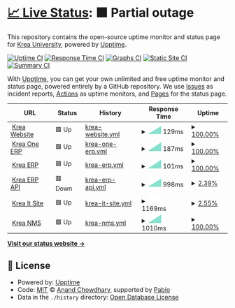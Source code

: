 # [📈 Live Status](https://statuspage.krea.edu.in): <!--live status--> **🟧 Partial outage**

This repository contains the open-source uptime monitor and status page for [Krea University](https://statuspage.krea.edu.in), powered by [Upptime](https://github.com/upptime/upptime).

[![Uptime CI](https://github.com/Krea-University/upptime/workflows/Uptime%20CI/badge.svg)](https://github.com/Krea-University/upptime/actions?query=workflow%3A%22Uptime+CI%22)
[![Response Time CI](https://github.com/Krea-University/upptime/workflows/Response%20Time%20CI/badge.svg)](https://github.com/Krea-University/upptime/actions?query=workflow%3A%22Response+Time+CI%22)
[![Graphs CI](https://github.com/Krea-University/upptime/workflows/Graphs%20CI/badge.svg)](https://github.com/Krea-University/upptime/actions?query=workflow%3A%22Graphs+CI%22)
[![Static Site CI](https://github.com/Krea-University/upptime/workflows/Static%20Site%20CI/badge.svg)](https://github.com/Krea-University/upptime/actions?query=workflow%3A%22Static+Site+CI%22)
[![Summary CI](https://github.com/Krea-University/upptime/workflows/Summary%20CI/badge.svg)](https://github.com/Krea-University/upptime/actions?query=workflow%3A%22Summary+CI%22)

With [Upptime](https://upptime.js.org), you can get your own unlimited and free uptime monitor and status page, powered entirely by a GitHub repository. We use [Issues](https://github.com/Krea-University/upptime/issues) as incident reports, [Actions](https://github.com/Krea-University/upptime/actions) as uptime monitors, and [Pages](https://statuspage.krea.edu.in) for the status page.

<!--start: status pages-->
<!-- This summary is generated by Upptime (https://github.com/upptime/upptime) -->
<!-- Do not edit this manually, your changes will be overwritten -->
<!-- prettier-ignore -->
| URL | Status | History | Response Time | Uptime |
| --- | ------ | ------- | ------------- | ------ |
| <img alt="" src="https://icons.duckduckgo.com/ip3/krea.edu.in.ico" height="13"> [Krea Website](https://krea.edu.in) | 🟩 Up | [krea-website.yml](https://github.com/Krea-University/upptime/commits/HEAD/history/krea-website.yml) | <details><summary><img alt="Response time graph" src="./graphs/krea-website/response-time-week.png" height="20"> 129ms</summary><br><a href="https://statuspage.krea.edu.in/history/krea-website"><img alt="Response time 129" src="https://img.shields.io/endpoint?url=https%3A%2F%2Fraw.githubusercontent.com%2FKrea-University%2Fupptime%2FHEAD%2Fapi%2Fkrea-website%2Fresponse-time.json"></a><br><a href="https://statuspage.krea.edu.in/history/krea-website"><img alt="24-hour response time 129" src="https://img.shields.io/endpoint?url=https%3A%2F%2Fraw.githubusercontent.com%2FKrea-University%2Fupptime%2FHEAD%2Fapi%2Fkrea-website%2Fresponse-time-day.json"></a><br><a href="https://statuspage.krea.edu.in/history/krea-website"><img alt="7-day response time 129" src="https://img.shields.io/endpoint?url=https%3A%2F%2Fraw.githubusercontent.com%2FKrea-University%2Fupptime%2FHEAD%2Fapi%2Fkrea-website%2Fresponse-time-week.json"></a><br><a href="https://statuspage.krea.edu.in/history/krea-website"><img alt="30-day response time 129" src="https://img.shields.io/endpoint?url=https%3A%2F%2Fraw.githubusercontent.com%2FKrea-University%2Fupptime%2FHEAD%2Fapi%2Fkrea-website%2Fresponse-time-month.json"></a><br><a href="https://statuspage.krea.edu.in/history/krea-website"><img alt="1-year response time 129" src="https://img.shields.io/endpoint?url=https%3A%2F%2Fraw.githubusercontent.com%2FKrea-University%2Fupptime%2FHEAD%2Fapi%2Fkrea-website%2Fresponse-time-year.json"></a></details> | <details><summary><a href="https://statuspage.krea.edu.in/history/krea-website">100.00%</a></summary><a href="https://statuspage.krea.edu.in/history/krea-website"><img alt="All-time uptime 100.00%" src="https://img.shields.io/endpoint?url=https%3A%2F%2Fraw.githubusercontent.com%2FKrea-University%2Fupptime%2FHEAD%2Fapi%2Fkrea-website%2Fuptime.json"></a><br><a href="https://statuspage.krea.edu.in/history/krea-website"><img alt="24-hour uptime 100.00%" src="https://img.shields.io/endpoint?url=https%3A%2F%2Fraw.githubusercontent.com%2FKrea-University%2Fupptime%2FHEAD%2Fapi%2Fkrea-website%2Fuptime-day.json"></a><br><a href="https://statuspage.krea.edu.in/history/krea-website"><img alt="7-day uptime 100.00%" src="https://img.shields.io/endpoint?url=https%3A%2F%2Fraw.githubusercontent.com%2FKrea-University%2Fupptime%2FHEAD%2Fapi%2Fkrea-website%2Fuptime-week.json"></a><br><a href="https://statuspage.krea.edu.in/history/krea-website"><img alt="30-day uptime 100.00%" src="https://img.shields.io/endpoint?url=https%3A%2F%2Fraw.githubusercontent.com%2FKrea-University%2Fupptime%2FHEAD%2Fapi%2Fkrea-website%2Fuptime-month.json"></a><br><a href="https://statuspage.krea.edu.in/history/krea-website"><img alt="1-year uptime 100.00%" src="https://img.shields.io/endpoint?url=https%3A%2F%2Fraw.githubusercontent.com%2FKrea-University%2Fupptime%2FHEAD%2Fapi%2Fkrea-website%2Fuptime-year.json"></a></details>
| <img alt="" src="https://icons.duckduckgo.com/ip3/oneerp.krea.edu.in.ico" height="13"> [Krea One ERP](https://oneerp.krea.edu.in) | 🟩 Up | [krea-one-erp.yml](https://github.com/Krea-University/upptime/commits/HEAD/history/krea-one-erp.yml) | <details><summary><img alt="Response time graph" src="./graphs/krea-one-erp/response-time-week.png" height="20"> 187ms</summary><br><a href="https://statuspage.krea.edu.in/history/krea-one-erp"><img alt="Response time 187" src="https://img.shields.io/endpoint?url=https%3A%2F%2Fraw.githubusercontent.com%2FKrea-University%2Fupptime%2FHEAD%2Fapi%2Fkrea-one-erp%2Fresponse-time.json"></a><br><a href="https://statuspage.krea.edu.in/history/krea-one-erp"><img alt="24-hour response time 187" src="https://img.shields.io/endpoint?url=https%3A%2F%2Fraw.githubusercontent.com%2FKrea-University%2Fupptime%2FHEAD%2Fapi%2Fkrea-one-erp%2Fresponse-time-day.json"></a><br><a href="https://statuspage.krea.edu.in/history/krea-one-erp"><img alt="7-day response time 187" src="https://img.shields.io/endpoint?url=https%3A%2F%2Fraw.githubusercontent.com%2FKrea-University%2Fupptime%2FHEAD%2Fapi%2Fkrea-one-erp%2Fresponse-time-week.json"></a><br><a href="https://statuspage.krea.edu.in/history/krea-one-erp"><img alt="30-day response time 187" src="https://img.shields.io/endpoint?url=https%3A%2F%2Fraw.githubusercontent.com%2FKrea-University%2Fupptime%2FHEAD%2Fapi%2Fkrea-one-erp%2Fresponse-time-month.json"></a><br><a href="https://statuspage.krea.edu.in/history/krea-one-erp"><img alt="1-year response time 187" src="https://img.shields.io/endpoint?url=https%3A%2F%2Fraw.githubusercontent.com%2FKrea-University%2Fupptime%2FHEAD%2Fapi%2Fkrea-one-erp%2Fresponse-time-year.json"></a></details> | <details><summary><a href="https://statuspage.krea.edu.in/history/krea-one-erp">100.00%</a></summary><a href="https://statuspage.krea.edu.in/history/krea-one-erp"><img alt="All-time uptime 100.00%" src="https://img.shields.io/endpoint?url=https%3A%2F%2Fraw.githubusercontent.com%2FKrea-University%2Fupptime%2FHEAD%2Fapi%2Fkrea-one-erp%2Fuptime.json"></a><br><a href="https://statuspage.krea.edu.in/history/krea-one-erp"><img alt="24-hour uptime 100.00%" src="https://img.shields.io/endpoint?url=https%3A%2F%2Fraw.githubusercontent.com%2FKrea-University%2Fupptime%2FHEAD%2Fapi%2Fkrea-one-erp%2Fuptime-day.json"></a><br><a href="https://statuspage.krea.edu.in/history/krea-one-erp"><img alt="7-day uptime 100.00%" src="https://img.shields.io/endpoint?url=https%3A%2F%2Fraw.githubusercontent.com%2FKrea-University%2Fupptime%2FHEAD%2Fapi%2Fkrea-one-erp%2Fuptime-week.json"></a><br><a href="https://statuspage.krea.edu.in/history/krea-one-erp"><img alt="30-day uptime 100.00%" src="https://img.shields.io/endpoint?url=https%3A%2F%2Fraw.githubusercontent.com%2FKrea-University%2Fupptime%2FHEAD%2Fapi%2Fkrea-one-erp%2Fuptime-month.json"></a><br><a href="https://statuspage.krea.edu.in/history/krea-one-erp"><img alt="1-year uptime 100.00%" src="https://img.shields.io/endpoint?url=https%3A%2F%2Fraw.githubusercontent.com%2FKrea-University%2Fupptime%2FHEAD%2Fapi%2Fkrea-one-erp%2Fuptime-year.json"></a></details>
| <img alt="" src="https://icons.duckduckgo.com/ip3/erp.krea.edu.in.ico" height="13"> [Krea ERP](https://erp.krea.edu.in) | 🟩 Up | [krea-erp.yml](https://github.com/Krea-University/upptime/commits/HEAD/history/krea-erp.yml) | <details><summary><img alt="Response time graph" src="./graphs/krea-erp/response-time-week.png" height="20"> 101ms</summary><br><a href="https://statuspage.krea.edu.in/history/krea-erp"><img alt="Response time 101" src="https://img.shields.io/endpoint?url=https%3A%2F%2Fraw.githubusercontent.com%2FKrea-University%2Fupptime%2FHEAD%2Fapi%2Fkrea-erp%2Fresponse-time.json"></a><br><a href="https://statuspage.krea.edu.in/history/krea-erp"><img alt="24-hour response time 101" src="https://img.shields.io/endpoint?url=https%3A%2F%2Fraw.githubusercontent.com%2FKrea-University%2Fupptime%2FHEAD%2Fapi%2Fkrea-erp%2Fresponse-time-day.json"></a><br><a href="https://statuspage.krea.edu.in/history/krea-erp"><img alt="7-day response time 101" src="https://img.shields.io/endpoint?url=https%3A%2F%2Fraw.githubusercontent.com%2FKrea-University%2Fupptime%2FHEAD%2Fapi%2Fkrea-erp%2Fresponse-time-week.json"></a><br><a href="https://statuspage.krea.edu.in/history/krea-erp"><img alt="30-day response time 101" src="https://img.shields.io/endpoint?url=https%3A%2F%2Fraw.githubusercontent.com%2FKrea-University%2Fupptime%2FHEAD%2Fapi%2Fkrea-erp%2Fresponse-time-month.json"></a><br><a href="https://statuspage.krea.edu.in/history/krea-erp"><img alt="1-year response time 101" src="https://img.shields.io/endpoint?url=https%3A%2F%2Fraw.githubusercontent.com%2FKrea-University%2Fupptime%2FHEAD%2Fapi%2Fkrea-erp%2Fresponse-time-year.json"></a></details> | <details><summary><a href="https://statuspage.krea.edu.in/history/krea-erp">100.00%</a></summary><a href="https://statuspage.krea.edu.in/history/krea-erp"><img alt="All-time uptime 100.00%" src="https://img.shields.io/endpoint?url=https%3A%2F%2Fraw.githubusercontent.com%2FKrea-University%2Fupptime%2FHEAD%2Fapi%2Fkrea-erp%2Fuptime.json"></a><br><a href="https://statuspage.krea.edu.in/history/krea-erp"><img alt="24-hour uptime 100.00%" src="https://img.shields.io/endpoint?url=https%3A%2F%2Fraw.githubusercontent.com%2FKrea-University%2Fupptime%2FHEAD%2Fapi%2Fkrea-erp%2Fuptime-day.json"></a><br><a href="https://statuspage.krea.edu.in/history/krea-erp"><img alt="7-day uptime 100.00%" src="https://img.shields.io/endpoint?url=https%3A%2F%2Fraw.githubusercontent.com%2FKrea-University%2Fupptime%2FHEAD%2Fapi%2Fkrea-erp%2Fuptime-week.json"></a><br><a href="https://statuspage.krea.edu.in/history/krea-erp"><img alt="30-day uptime 100.00%" src="https://img.shields.io/endpoint?url=https%3A%2F%2Fraw.githubusercontent.com%2FKrea-University%2Fupptime%2FHEAD%2Fapi%2Fkrea-erp%2Fuptime-month.json"></a><br><a href="https://statuspage.krea.edu.in/history/krea-erp"><img alt="1-year uptime 100.00%" src="https://img.shields.io/endpoint?url=https%3A%2F%2Fraw.githubusercontent.com%2FKrea-University%2Fupptime%2FHEAD%2Fapi%2Fkrea-erp%2Fuptime-year.json"></a></details>
| <img alt="" src="https://icons.duckduckgo.com/ip3/api.erp.krea.edu.in.ico" height="13"> [Krea ERP API](https://api.erp.krea.edu.in) | 🟥 Down | [krea-erp-api.yml](https://github.com/Krea-University/upptime/commits/HEAD/history/krea-erp-api.yml) | <details><summary><img alt="Response time graph" src="./graphs/krea-erp-api/response-time-week.png" height="20"> 998ms</summary><br><a href="https://statuspage.krea.edu.in/history/krea-erp-api"><img alt="Response time 998" src="https://img.shields.io/endpoint?url=https%3A%2F%2Fraw.githubusercontent.com%2FKrea-University%2Fupptime%2FHEAD%2Fapi%2Fkrea-erp-api%2Fresponse-time.json"></a><br><a href="https://statuspage.krea.edu.in/history/krea-erp-api"><img alt="24-hour response time 998" src="https://img.shields.io/endpoint?url=https%3A%2F%2Fraw.githubusercontent.com%2FKrea-University%2Fupptime%2FHEAD%2Fapi%2Fkrea-erp-api%2Fresponse-time-day.json"></a><br><a href="https://statuspage.krea.edu.in/history/krea-erp-api"><img alt="7-day response time 998" src="https://img.shields.io/endpoint?url=https%3A%2F%2Fraw.githubusercontent.com%2FKrea-University%2Fupptime%2FHEAD%2Fapi%2Fkrea-erp-api%2Fresponse-time-week.json"></a><br><a href="https://statuspage.krea.edu.in/history/krea-erp-api"><img alt="30-day response time 998" src="https://img.shields.io/endpoint?url=https%3A%2F%2Fraw.githubusercontent.com%2FKrea-University%2Fupptime%2FHEAD%2Fapi%2Fkrea-erp-api%2Fresponse-time-month.json"></a><br><a href="https://statuspage.krea.edu.in/history/krea-erp-api"><img alt="1-year response time 998" src="https://img.shields.io/endpoint?url=https%3A%2F%2Fraw.githubusercontent.com%2FKrea-University%2Fupptime%2FHEAD%2Fapi%2Fkrea-erp-api%2Fresponse-time-year.json"></a></details> | <details><summary><a href="https://statuspage.krea.edu.in/history/krea-erp-api">2.39%</a></summary><a href="https://statuspage.krea.edu.in/history/krea-erp-api"><img alt="All-time uptime 2.39%" src="https://img.shields.io/endpoint?url=https%3A%2F%2Fraw.githubusercontent.com%2FKrea-University%2Fupptime%2FHEAD%2Fapi%2Fkrea-erp-api%2Fuptime.json"></a><br><a href="https://statuspage.krea.edu.in/history/krea-erp-api"><img alt="24-hour uptime 2.39%" src="https://img.shields.io/endpoint?url=https%3A%2F%2Fraw.githubusercontent.com%2FKrea-University%2Fupptime%2FHEAD%2Fapi%2Fkrea-erp-api%2Fuptime-day.json"></a><br><a href="https://statuspage.krea.edu.in/history/krea-erp-api"><img alt="7-day uptime 2.39%" src="https://img.shields.io/endpoint?url=https%3A%2F%2Fraw.githubusercontent.com%2FKrea-University%2Fupptime%2FHEAD%2Fapi%2Fkrea-erp-api%2Fuptime-week.json"></a><br><a href="https://statuspage.krea.edu.in/history/krea-erp-api"><img alt="30-day uptime 2.39%" src="https://img.shields.io/endpoint?url=https%3A%2F%2Fraw.githubusercontent.com%2FKrea-University%2Fupptime%2FHEAD%2Fapi%2Fkrea-erp-api%2Fuptime-month.json"></a><br><a href="https://statuspage.krea.edu.in/history/krea-erp-api"><img alt="1-year uptime 2.39%" src="https://img.shields.io/endpoint?url=https%3A%2F%2Fraw.githubusercontent.com%2FKrea-University%2Fupptime%2FHEAD%2Fapi%2Fkrea-erp-api%2Fuptime-year.json"></a></details>
| <img alt="" src="https://icons.duckduckgo.com/ip3/hostinger.krea.edu.in.ico" height="13"> [Krea It Site](https://hostinger.krea.edu.in) | 🟩 Up | [krea-it-site.yml](https://github.com/Krea-University/upptime/commits/HEAD/history/krea-it-site.yml) | <details><summary><img alt="Response time graph" src="./graphs/krea-it-site/response-time-week.png" height="20"> 1169ms</summary><br><a href="https://statuspage.krea.edu.in/history/krea-it-site"><img alt="Response time 1169" src="https://img.shields.io/endpoint?url=https%3A%2F%2Fraw.githubusercontent.com%2FKrea-University%2Fupptime%2FHEAD%2Fapi%2Fkrea-it-site%2Fresponse-time.json"></a><br><a href="https://statuspage.krea.edu.in/history/krea-it-site"><img alt="24-hour response time 1169" src="https://img.shields.io/endpoint?url=https%3A%2F%2Fraw.githubusercontent.com%2FKrea-University%2Fupptime%2FHEAD%2Fapi%2Fkrea-it-site%2Fresponse-time-day.json"></a><br><a href="https://statuspage.krea.edu.in/history/krea-it-site"><img alt="7-day response time 1169" src="https://img.shields.io/endpoint?url=https%3A%2F%2Fraw.githubusercontent.com%2FKrea-University%2Fupptime%2FHEAD%2Fapi%2Fkrea-it-site%2Fresponse-time-week.json"></a><br><a href="https://statuspage.krea.edu.in/history/krea-it-site"><img alt="30-day response time 1169" src="https://img.shields.io/endpoint?url=https%3A%2F%2Fraw.githubusercontent.com%2FKrea-University%2Fupptime%2FHEAD%2Fapi%2Fkrea-it-site%2Fresponse-time-month.json"></a><br><a href="https://statuspage.krea.edu.in/history/krea-it-site"><img alt="1-year response time 1169" src="https://img.shields.io/endpoint?url=https%3A%2F%2Fraw.githubusercontent.com%2FKrea-University%2Fupptime%2FHEAD%2Fapi%2Fkrea-it-site%2Fresponse-time-year.json"></a></details> | <details><summary><a href="https://statuspage.krea.edu.in/history/krea-it-site">2.55%</a></summary><a href="https://statuspage.krea.edu.in/history/krea-it-site"><img alt="All-time uptime 2.55%" src="https://img.shields.io/endpoint?url=https%3A%2F%2Fraw.githubusercontent.com%2FKrea-University%2Fupptime%2FHEAD%2Fapi%2Fkrea-it-site%2Fuptime.json"></a><br><a href="https://statuspage.krea.edu.in/history/krea-it-site"><img alt="24-hour uptime 2.55%" src="https://img.shields.io/endpoint?url=https%3A%2F%2Fraw.githubusercontent.com%2FKrea-University%2Fupptime%2FHEAD%2Fapi%2Fkrea-it-site%2Fuptime-day.json"></a><br><a href="https://statuspage.krea.edu.in/history/krea-it-site"><img alt="7-day uptime 2.55%" src="https://img.shields.io/endpoint?url=https%3A%2F%2Fraw.githubusercontent.com%2FKrea-University%2Fupptime%2FHEAD%2Fapi%2Fkrea-it-site%2Fuptime-week.json"></a><br><a href="https://statuspage.krea.edu.in/history/krea-it-site"><img alt="30-day uptime 2.55%" src="https://img.shields.io/endpoint?url=https%3A%2F%2Fraw.githubusercontent.com%2FKrea-University%2Fupptime%2FHEAD%2Fapi%2Fkrea-it-site%2Fuptime-month.json"></a><br><a href="https://statuspage.krea.edu.in/history/krea-it-site"><img alt="1-year uptime 2.55%" src="https://img.shields.io/endpoint?url=https%3A%2F%2Fraw.githubusercontent.com%2FKrea-University%2Fupptime%2FHEAD%2Fapi%2Fkrea-it-site%2Fuptime-year.json"></a></details>
| <img alt="" src="https://icons.duckduckgo.com/ip3/sc-nms.krea.edu.in.ico" height="13"> [Krea NMS](https://sc-nms.krea.edu.in) | 🟩 Up | [krea-nms.yml](https://github.com/Krea-University/upptime/commits/HEAD/history/krea-nms.yml) | <details><summary><img alt="Response time graph" src="./graphs/krea-nms/response-time-week.png" height="20"> 1010ms</summary><br><a href="https://statuspage.krea.edu.in/history/krea-nms"><img alt="Response time 1010" src="https://img.shields.io/endpoint?url=https%3A%2F%2Fraw.githubusercontent.com%2FKrea-University%2Fupptime%2FHEAD%2Fapi%2Fkrea-nms%2Fresponse-time.json"></a><br><a href="https://statuspage.krea.edu.in/history/krea-nms"><img alt="24-hour response time 1010" src="https://img.shields.io/endpoint?url=https%3A%2F%2Fraw.githubusercontent.com%2FKrea-University%2Fupptime%2FHEAD%2Fapi%2Fkrea-nms%2Fresponse-time-day.json"></a><br><a href="https://statuspage.krea.edu.in/history/krea-nms"><img alt="7-day response time 1010" src="https://img.shields.io/endpoint?url=https%3A%2F%2Fraw.githubusercontent.com%2FKrea-University%2Fupptime%2FHEAD%2Fapi%2Fkrea-nms%2Fresponse-time-week.json"></a><br><a href="https://statuspage.krea.edu.in/history/krea-nms"><img alt="30-day response time 1010" src="https://img.shields.io/endpoint?url=https%3A%2F%2Fraw.githubusercontent.com%2FKrea-University%2Fupptime%2FHEAD%2Fapi%2Fkrea-nms%2Fresponse-time-month.json"></a><br><a href="https://statuspage.krea.edu.in/history/krea-nms"><img alt="1-year response time 1010" src="https://img.shields.io/endpoint?url=https%3A%2F%2Fraw.githubusercontent.com%2FKrea-University%2Fupptime%2FHEAD%2Fapi%2Fkrea-nms%2Fresponse-time-year.json"></a></details> | <details><summary><a href="https://statuspage.krea.edu.in/history/krea-nms">100.00%</a></summary><a href="https://statuspage.krea.edu.in/history/krea-nms"><img alt="All-time uptime 100.00%" src="https://img.shields.io/endpoint?url=https%3A%2F%2Fraw.githubusercontent.com%2FKrea-University%2Fupptime%2FHEAD%2Fapi%2Fkrea-nms%2Fuptime.json"></a><br><a href="https://statuspage.krea.edu.in/history/krea-nms"><img alt="24-hour uptime 100.00%" src="https://img.shields.io/endpoint?url=https%3A%2F%2Fraw.githubusercontent.com%2FKrea-University%2Fupptime%2FHEAD%2Fapi%2Fkrea-nms%2Fuptime-day.json"></a><br><a href="https://statuspage.krea.edu.in/history/krea-nms"><img alt="7-day uptime 100.00%" src="https://img.shields.io/endpoint?url=https%3A%2F%2Fraw.githubusercontent.com%2FKrea-University%2Fupptime%2FHEAD%2Fapi%2Fkrea-nms%2Fuptime-week.json"></a><br><a href="https://statuspage.krea.edu.in/history/krea-nms"><img alt="30-day uptime 100.00%" src="https://img.shields.io/endpoint?url=https%3A%2F%2Fraw.githubusercontent.com%2FKrea-University%2Fupptime%2FHEAD%2Fapi%2Fkrea-nms%2Fuptime-month.json"></a><br><a href="https://statuspage.krea.edu.in/history/krea-nms"><img alt="1-year uptime 100.00%" src="https://img.shields.io/endpoint?url=https%3A%2F%2Fraw.githubusercontent.com%2FKrea-University%2Fupptime%2FHEAD%2Fapi%2Fkrea-nms%2Fuptime-year.json"></a></details>

<!--end: status pages-->

[**Visit our status website →**](https://statuspage.krea.edu.in)

## 📄 License

- Powered by: [Upptime](https://github.com/upptime/upptime)
- Code: [MIT](./LICENSE) © [Anand Chowdhary](https://anandchowdhary.com), supported by [Pabio](https://pabio.com)
- Data in the `./history` directory: [Open Database License](https://opendatacommons.org/licenses/odbl/1-0/)
